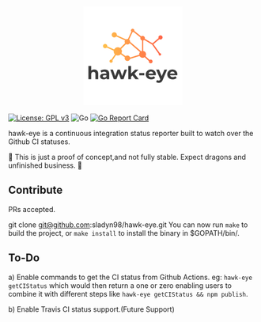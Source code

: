 
<p align="center">
    <img width="200px" src="img/logo.png">
</p>



[![License: GPL v3](https://img.shields.io/badge/License-GPLv3+-blue.svg)](http://www.gnu.org/licenses/gpl-3.0)
![Go](https://github.com/sladyn98/hawk-eye/workflows/Go/badge.svg?branch=master)
[![Go Report Card](https://goreportcard.com/badge/github.com/sladyn98/hawk-eye)](https://goreportcard.com/report/github.com/sladyn98/hawk-eye)

hawk-eye is a continuous integration status reporter built to watch over the Github CI statuses.

:construction: This is just  a proof of concept,and not fully stable. Expect dragons and unfinished business. :construction:

## Contribute
PRs accepted.

git clone git@github.com:sladyn98/hawk-eye.git
You can now run `make` to build the project, or `make install` to install the binary in $GOPATH/bin/.

## To-Do

a) Enable commands to get the CI status from Github Actions. eg: `hawk-eye getCIStatus` which would then return a one or zero enabling users to combine it with different steps like `hawk-eye getCIStatus && npm publish`.

b) Enable Travis CI status support.(Future Support)
